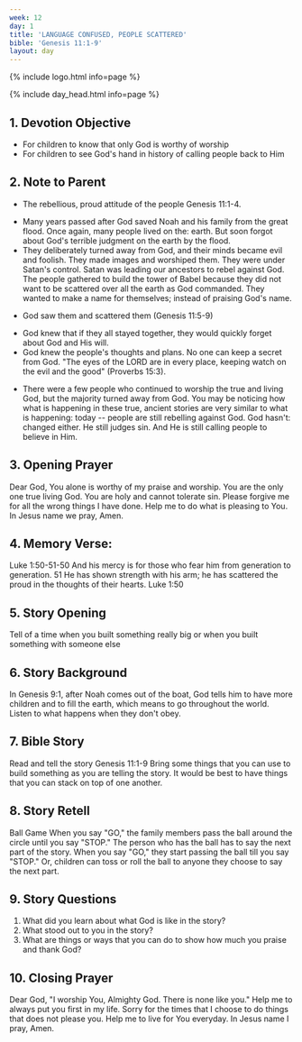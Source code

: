 ```yaml
---
week: 12
day: 1
title: 'LANGUAGE CONFUSED, PEOPLE SCATTERED'
bible: 'Genesis 11:1-9'
layout: day
---
```



{% include logo.html info=page %}

{% include day_head.html info=page %}

## 1. Devotion Objective
- For children to know that only God is worthy of worship
- For children to see God's hand in history of calling people back to Him

## 2. Note to Parent
* The rebellious, proud attitude of the people Genesis 11:1-4.
- Many years passed after God saved Noah and his family from the great flood. Once again, many people lived on the: earth. But soon forgot about God's terrible judgment on the earth by the flood.
- They deliberately turned away from God, and their minds became evil and foolish. They made images and worshiped them. They were under Satan's control. Satan was leading our ancestors to rebel against God. The people gathered to build the tower of Babel because they did not want to be scattered over all the earth as God commanded. They wanted to make a name for themselves; instead of praising God's name.
* God saw them and scattered them (Genesis 11:5-9)
- God knew that if they all stayed together, they would quickly forget about God and His will.
- God knew the people's thoughts and plans. No one can keep a secret from God. "The eyes of the LORD are in every place, keeping watch on the evil and the good" (Proverbs 15:3).
* There were a few people who continued to worship the true and living God, but the majority turned away from God. You may be noticing how what is happening in these true, ancient stories are very similar to what is happening: today -- people are still rebelling against God. God hasn't: changed either. He still judges sin. And He is still calling people to believe in Him.

## 3. Opening Prayer
Dear God, You alone is worthy of my praise and worship. You are the only one true living God. You are holy and cannot tolerate sin. Please forgive me for all the wrong things I have done. Help me to do what is pleasing to You. In Jesus name we pray, Amen.

## 4. Memory Verse:
Luke 1:50-51-50 And his mercy is for those who fear him from generation to generation. 51 He has shown strength with his arm; he has scattered the proud in the thoughts of their hearts. Luke 1:50

## 5. Story Opening
Tell of a time when you built something really big or when you built something with someone else

## 6. Story Background
In Genesis 9:1, after Noah comes out of the boat, God tells him to have more children and to fill the earth, which means to go throughout the world. Listen to what happens when they don't obey.


## 7. Bible Story
Read and tell the story Genesis 11:1-9
Bring some things that you can use to build something as you are telling the story. It would be best to have things that you can stack on top of one another.


## 8. Story Retell
Ball Game When you say "GO," the family members pass the ball around the circle until you say "STOP." The person who has the ball has to say the next part of the story. When you say "GO," they start passing the ball till you say "STOP." Or, children can toss or roll the ball to anyone they choose to say the next part.

## 9. Story Questions
1. What did you learn about what God is like in the story?
2. What stood out to you in the story?
3. What are things or ways that you can do to show how much you praise and thank God?

## 10. Closing Prayer
Dear God, "I worship You, Almighty God. There is none like you." Help me to always put you first in my life. Sorry for the times that I choose to do things that does not please you. Help me to live for You everyday. In Jesus name I pray, Amen.

